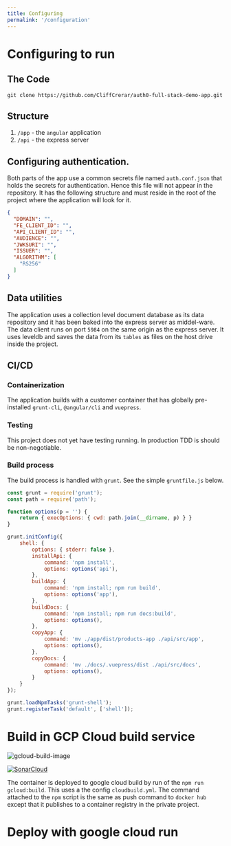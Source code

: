 ```yaml
---
title: Configuring
permalink: '/configuration'
---
```


# Configuring to run

## The Code

```
git clone https://github.com/CliffCrerar/auth0-full-stack-demo-app.git
```

## Structure

1. ```/app``` - the `angular` application
2. ```/api``` - the express server

## Configuring authentication.

Both parts of the app use a common secrets file named `auth.conf.json` that holds the secrets for authentication. Hence this file will not appear in the repository. It has the following structure and must reside in the root of the project where the application will look for it.

```json
{
  "DOMAIN": "",
  "FE_CLIENT_ID": "",
  "API_CLIENT_ID": "",
  "AUDIENCE": "",
  "JWKSURI": "",
  "ISSUER": "",
  "ALGORITHM": [
    "RS256"
  ]
}
```

## Data utilities

The application uses a collection level document database as its data repository and it has been baked into the express server as middel-ware. The data client runs on port `5984` on the same origin as the express server. It uses leveldb and saves the data from its `tables` as files on the host drive inside the project.

## CI/CD

### Containerization

The application builds with a customer container that has globally pre-installed `grunt-cli`, `@angular/cli` and `vuepress`. 

### Testing

This project does not yet have testing running. In production TDD is should be non-negotiable.

### Build process

The build process is handled with `grunt`. See the simple `gruntfile.js` below.

```js
const grunt = require('grunt');
const path = require('path');

function options(p = '') {
    return { execOptions: { cwd: path.join(__dirname, p) } }
}

grunt.initConfig({
    shell: {
        options: { stderr: false },
        installApi: {
            command: 'npm install',
            options: options('api'),
        },
        buildApp: {
            command: 'npm install; npm run build',
            options: options('app'),
        },
        buildDocs: {
            command: 'npm install; npm run docs:build',
            options: options(),
        },
        copyApp: {
            command: 'mv ./app/dist/products-app ./api/src/app',
            options: options(),
        },
        copyDocs: {
            command: 'mv ./docs/.vuepress/dist ./api/src/docs',
            options: options(),
        }
    }
});

grunt.loadNpmTasks('grunt-shell');
grunt.registerTask('default', ['shell']);
```

# Build in GCP Cloud build service

![gcloud-build-image](https://cdn-cloudflare.ga/assets/site-logo/gcloud-build/gcloud-build.jpg)

[![SonarCloud](https://sonarcloud.io/images/project_badges/sonarcloud-white.svg)](https://sonarcloud.io/dashboard?id=CliffCrerar_auth0-full-stack-demo-app)

The container is deployed to google cloud build by run of the `npm run gcloud:build`. This uses a the config `cloudbuild.yml`. The command attached to the `npm` script is the same as push command to `docker hub` except that it publishes to a container registry in the private project.

# Deploy with google cloud run